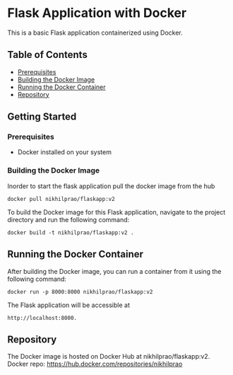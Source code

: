 # Flask Application with Docker
This is a basic Flask application containerized using Docker.

## Table of Contents
- [Prerequisites](#prerequisites)
- [Building the Docker Image](#building-the-docker-image)
- [Running the Docker Container](#running-the-docker-container)
- [Repository](#repository)

## Getting Started

### Prerequisites

- Docker installed on your system

### Building the Docker Image

Inorder to start the flask application pull the docker image from the hub
```shell
docker pull nikhilprao/flaskapp:v2
```
To build the Docker image for this Flask application, navigate to the project directory and run the following command:
```shell
docker build -t nikhilprao/flaskapp:v2 .
```
## Running the Docker Container
After building the Docker image, you can run a container from it using the following command:

```shell
docker run -p 8000:8000 nikhilprao/flaskapp:v2
```
The Flask application will be accessible at
```shell
http://localhost:8000.
```
## Repository
The Docker image is hosted on Docker Hub at nikhilprao/flaskapp:v2.
Docker repo: https://hub.docker.com/repositories/nikhilprao
